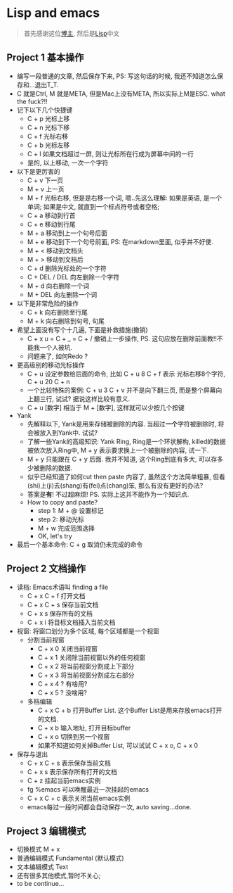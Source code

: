 # Lisp and emacs

> 首先感谢这位[博主](http://www.cnblogs.com/sprite_bx/archive/2009/12/07/1618424.html), 然后是[Lisp](http://acl.readthedocs.io/en/latest/zhCN/preface-cn.html)中文 

## Project 1 基本操作
- 编写一段普通的文章, 然后保存下来, PS: 写这句话的时候, 我还不知道怎么保存和...退出T_T.
- C 就是Ctrl, M 就是META, 但是Mac上没有META, 所以实际上M是ESC. what the fuck?!!
- 记下以下几个快捷键
  - C + p 光标上移
  - C + n 光标下移
  - C + f 光标右移
  - C + b 光标左移
  - C + l 如果文档超过一屏, 则让光标所在行成为屏幕中间的一行
  - 是的, 以上移动, 一次一个字符
- 以下是更厉害的
  - C + v 下一页
  - M + v 上一页
  - M + f 光标右移, 但是是右移一个词, 嗯..先这么理解: 如果是英语, 是一个单词; 如果是中文, 就直到一个标点符号或者空格;
  - C + a 移动到行首
  - C + e 移动到行尾
  - M + a 移动到上一个句号后面
  - M + e 移动到下一个句号前面, PS: 在markdown里面, 似乎并不好使.
  - M + < 移动到文档头
  - M + > 移动到文档后
  - C + d 删除光标处的一个字符
  - C + DEL / DEL 向左删除一个字符
  - M + d 向右删除一个词
  - M + DEL 向左删除一个词
- 以下是非常危险的操作
  - C + k 向右删除至行尾
  - M + k 向右删除到句号, 句尾
- 希望上面没有写个十几遍, 下面是补救措施(撤销)
  - C + x u = C + _ = C + / 撤销上一步操作, PS. 这句应放在删除前面教!!不能我一个人被坑.
  - 问题来了, 如何Redo ?
- 更高级别的移动光标操作
  - C + u 设定参数给后面的命令, 比如 C + u 8 C + f 表示 光标右移8个字符, C + u 20 C + n
  - 一个比较特殊的案例: C + u 3 C + v 并不是向下翻三页, 而是整个屏幕向上翻三行, 试试? 据说这样比较有意义.
  - C + u [数字] 相当于 M + [数字], 这样就可以少按几个按键
- Yank
  - 先解释以下, Yank是用来存储被删除的内容. 当超过**一个**字符被删除时, 将会被放入到Yank中. 试试? 
  - 了解一些Yank的高级知识: Yank Ring, Ring是一个环状解构, killed的数据被依次放入Ring中, M + y 表示要求换上一个被删除的内容, 试一下.
  - M + y 只能跟在 C + y 后面. 我并不知道, 这个Ring到底有多大, 可以存多少被删除的数据.
  - 似乎已经知道了如何cut then paste 内容了, 虽然这个方法简单粗暴, 但看(shi)上(ji)去(shang)有(fei)点(chang)笨, 那么有没有更好的办法?
  - 答案是**有**! 不过超麻烦! PS. 实际上这并不能作为一个知识点.
  - How to copy and paste? 
    - step 1: M + @ 设置标记
    - step 2: 移动光标
    - M + w 完成范围选择
    - OK, let's try
- 最后一个基本命令: C + g 取消仍未完成的命令

## Project 2 文档操作
- 读档: Emacs术语叫 finding a file
  - C + x C + f 打开文档
  - C + x C + s 保存当前文档
  - C + x s 保存所有的文档
  - C + x i 将目标文档插入当前文档
- 视窗: 将窗口划分为多个区域, 每个区域都是一个视窗
  - 分割当前视窗
    - C + x 0 关闭当前视窗
    - C + x 1 关闭除当前视窗以外的任何视窗
    - C + x 2 将当前视窗分割成上下部分
    - C + x 3 将当前视窗分割成左右部分
    - C + x 4 ? 有啥用?
    - C + x 5 ? 没啥用?
  - 多档编辑
    - C + x C + b 打开Buffer List. 这个Buffer List是用来存放emacs打开的文档.
    - C + x b 输入地址, 打开目标buffer
    - C + x o 切换到另一个视窗
    - 如果不知道如何关掉Buffer List, 可以试试 C + x o, C + x 0
- 保存与退出
  - C + x C + s 表示保存当前文档
  - C + x s 表示保存所有打开的文档
  - C + z 挂起当前emacs实例
  - fg %emacs 可以唤醒最近一次挂起的emacs
  - C + x C + c 表示关闭当前emacs实例
  - emacs每过一段时间都会自动保存一次, auto saving...done.

## Project 3 编辑模式
- 切换模式 M + x
- 普通编辑模式 Fundamental (默认模式)
- 文本编辑模式 Text
- 还有很多其他模式,暂时不关心;
- to be continue...
